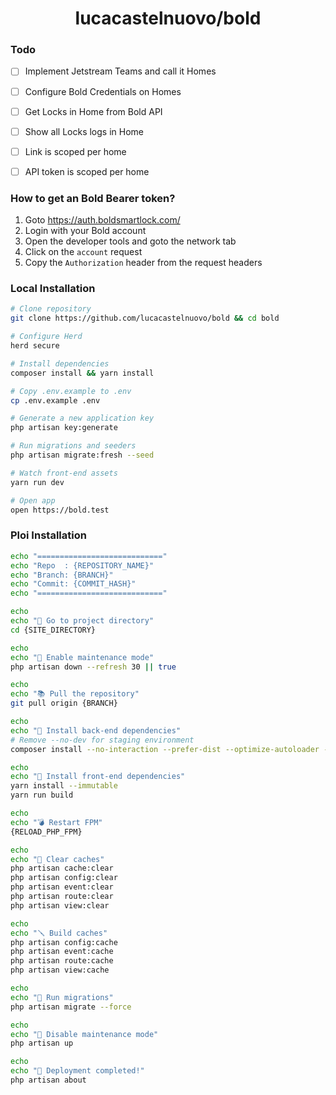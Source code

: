 <h1 align="center">
  lucacastelnuovo/bold
</h1>

### Todo

-   [ ] Implement Jetstream Teams and call it Homes
-   [ ] Configure Bold Credentials on Homes
-   [ ] Get Locks in Home from Bold API

-   [ ] Show all Locks logs in Home

-   [ ] Link is scoped per home
-   [ ] API token is scoped per home

### How to get an Bold Bearer token?

1. Goto https://auth.boldsmartlock.com/
2. Login with your Bold account
3. Open the developer tools and goto the network tab
4. Click on the `account` request
5. Copy the `Authorization` header from the request headers

### Local Installation

```sh
# Clone repository
git clone https://github.com/lucacastelnuovo/bold && cd bold

# Configure Herd
herd secure

# Install dependencies
composer install && yarn install

# Copy .env.example to .env
cp .env.example .env

# Generate a new application key
php artisan key:generate

# Run migrations and seeders
php artisan migrate:fresh --seed

# Watch front-end assets
yarn run dev

# Open app
open https://bold.test
```

### Ploi Installation

```sh
echo "============================"
echo "Repo  : {REPOSITORY_NAME}"
echo "Branch: {BRANCH}"
echo "Commit: {COMMIT_HASH}"
echo "============================"

echo
echo "📂 Go to project directory"
cd {SITE_DIRECTORY}

echo
echo "🚧 Enable maintenance mode"
php artisan down --refresh 30 || true

echo
echo "📚 Pull the repository"
git pull origin {BRANCH}

echo
echo "💾 Install back-end dependencies"
# Remove --no-dev for staging environment
composer install --no-interaction --prefer-dist --optimize-autoloader --no-dev

echo
echo "💾 Install front-end dependencies"
yarn install --immutable
yarn run build

echo
echo "💣 Restart FPM"
{RELOAD_PHP_FPM}

echo
echo "🧹 Clear caches"
php artisan cache:clear
php artisan config:clear
php artisan event:clear
php artisan route:clear
php artisan view:clear

echo
echo "🪛 Build caches"
php artisan config:cache
php artisan event:cache
php artisan route:cache
php artisan view:cache

echo
echo "🔀 Run migrations"
php artisan migrate --force

echo
echo "🏁 Disable maintenance mode"
php artisan up

echo
echo "🚀 Deployment completed!"
php artisan about
```

